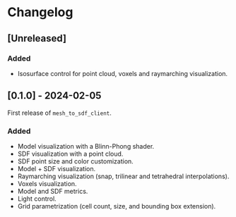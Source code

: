# Changelog

## [Unreleased]

### Added

- Isosurface control for point cloud, voxels and raymarching visualization.

## [0.1.0] - 2024-02-05

First release of `mesh_to_sdf_client`.

### Added

- Model visualization with a Blinn-Phong shader.
- SDF visualization with a point cloud.
- SDF point size and color customization.
- Model + SDF visualization.
- Raymarching visualization (snap, trilinear and tetrahedral interpolations).
- Voxels visualization.
- Model and SDF metrics.
- Light control.
- Grid parametrization (cell count, size, and bounding box extension).
